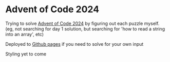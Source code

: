 # Advent of Code 2024

Trying to solve [Advent of Code 2024](https://adventofcode.com/2024) by figuring out each puzzle myself. (eg, not searching for day 1 solution, but searching for 'how to read a string into an array', etc)

Deployed to [Github pages](https://lanayoobee.github.io/aoc2024/) if you need to solve for your own input

Styling yet to come